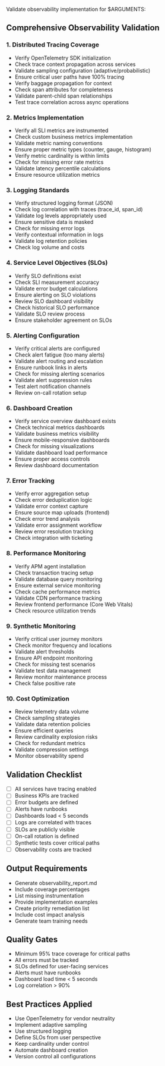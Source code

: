 Validate observability implementation for $ARGUMENTS:

## Comprehensive Observability Validation

### 1. Distributed Tracing Coverage
- Verify OpenTelemetry SDK initialization
- Check trace context propagation across services
- Validate sampling configuration (adaptive/probabilistic)
- Ensure critical user paths have 100% tracing
- Verify baggage propagation for context
- Check span attributes for completeness
- Validate parent-child span relationships
- Test trace correlation across async operations

### 2. Metrics Implementation
- Verify all SLI metrics are instrumented
- Check custom business metrics implementation
- Validate metric naming conventions
- Ensure proper metric types (counter, gauge, histogram)
- Verify metric cardinality is within limits
- Check for missing error rate metrics
- Validate latency percentile calculations
- Ensure resource utilization metrics

### 3. Logging Standards
- Verify structured logging format (JSON)
- Check log correlation with traces (trace_id, span_id)
- Validate log levels appropriately used
- Ensure sensitive data is masked
- Check for missing error logs
- Verify contextual information in logs
- Validate log retention policies
- Check log volume and costs

### 4. Service Level Objectives (SLOs)
- Verify SLO definitions exist
- Check SLI measurement accuracy
- Validate error budget calculations
- Ensure alerting on SLO violations
- Review SLO dashboard visibility
- Check historical SLO performance
- Validate SLO review process
- Ensure stakeholder agreement on SLOs

### 5. Alerting Configuration
- Verify critical alerts are configured
- Check alert fatigue (too many alerts)
- Validate alert routing and escalation
- Ensure runbook links in alerts
- Check for missing alerting scenarios
- Validate alert suppression rules
- Test alert notification channels
- Review on-call rotation setup

### 6. Dashboard Creation
- Verify service overview dashboard exists
- Check technical metrics dashboards
- Validate business metrics visibility
- Ensure mobile-responsive dashboards
- Check for missing visualizations
- Validate dashboard load performance
- Ensure proper access controls
- Review dashboard documentation

### 7. Error Tracking
- Verify error aggregation setup
- Check error deduplication logic
- Validate error context capture
- Ensure source map uploads (frontend)
- Check error trend analysis
- Validate error assignment workflow
- Review error resolution tracking
- Check integration with ticketing

### 8. Performance Monitoring
- Verify APM agent installation
- Check transaction tracing setup
- Validate database query monitoring
- Ensure external service monitoring
- Check cache performance metrics
- Validate CDN performance tracking
- Review frontend performance (Core Web Vitals)
- Check resource utilization trends

### 9. Synthetic Monitoring
- Verify critical user journey monitors
- Check monitor frequency and locations
- Validate alert thresholds
- Ensure API endpoint monitoring
- Check for missing test scenarios
- Validate test data management
- Review monitor maintenance process
- Check false positive rate

### 10. Cost Optimization
- Review telemetry data volume
- Check sampling strategies
- Validate data retention policies
- Ensure efficient queries
- Review cardinality explosion risks
- Check for redundant metrics
- Validate compression settings
- Monitor observability spend

## Validation Checklist
- [ ] All services have tracing enabled
- [ ] Business KPIs are tracked
- [ ] Error budgets are defined
- [ ] Alerts have runbooks
- [ ] Dashboards load < 5 seconds
- [ ] Logs are correlated with traces
- [ ] SLOs are publicly visible
- [ ] On-call rotation is defined
- [ ] Synthetic tests cover critical paths
- [ ] Observability costs are tracked

## Output Requirements
- Generate observability_report.md
- Include coverage percentages
- List missing instrumentation
- Provide implementation examples
- Create priority remediation list
- Include cost impact analysis
- Generate team training needs

## Quality Gates
- Minimum 95% trace coverage for critical paths
- All errors must be tracked
- SLOs defined for user-facing services
- Alerts must have runbooks
- Dashboard load time < 5 seconds
- Log correlation > 90%

## Best Practices Applied
- Use OpenTelemetry for vendor neutrality
- Implement adaptive sampling
- Use structured logging
- Define SLOs from user perspective
- Keep cardinality under control
- Automate dashboard creation
- Version control all configurations
